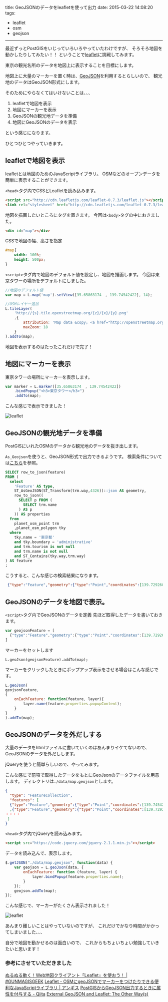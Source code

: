 title: GeoJSONのデータをleafletを使って出力
date: 2015-03-22 14:08:20
tags:
- leaflet
- osm
- geojson
---

最近ずっとPostGISをいじっていろいろやっていたわけですが、
そろそろ地図を動かしたりしてみたい！！
ということで[leaflet](http://leafletjs.com/)に挑戦してみます。

<!-- more -->

東京の観光名所のデータを地図上に表示することを目標にします。

地図上に大量のマーカーを置く時は、[GeoJSON](http://ja.wikipedia.org/wiki/GeoJSON)を利用するとらしいので、
観光地のデータはGeoJSON形式にします。

そのためにやらなくてはいけないことは、、、

1. leafletで地図を表示
1. 地図にマーカーを表示
1. GeoJSONの観光地データを準備
1. 地図にGeoJSONのデータを表示

という感じになります。

ひとつひとつやっていきます。

## leafletで地図を表示

leafletとは地図のためのJavaScriptライブラリ。
OSMなどのオープンデータを簡単に表示することができます。

`<head>`タグ内でCSSとLeafletを読み込みます。

```html
<script src="http://cdn.leafletjs.com/leaflet-0.7.3/leaflet.js"></script>
<link rel="stylesheet" href="http://cdn.leafletjs.com/leaflet-0.7.3/leaflet.css">
```
地図を描画したいところにタグを置きます。
今回は`<body>`タグの中におきました。

```html
<div id="map"></div>
```
CSSで地図の幅、高さを指定
```css
#map{
    width: 100%;
    height: 500px;
}
```
`<script>`タグ内で地図のデフォルト値を設定し、地図を描画します。
今回は東京タワーの場所をデフォルトにしました。

```javascript
//地図のデフォルト値
var map = L.map('map').setView([35.65863174　, 139.74542422], 14);

//OSMレイヤー追加
L.tileLayer(
	'http://{s}.tile.openstreetmap.org/{z}/{x}/{y}.png'
	,{
	    attribution: 'Map data &copy; <a href="http://openstreetmap.org">OpenStreetMap</a>',
	    maxZoom: 18
	}
).addTo(map);
```
地図を表示するのはたったこれだけで完了！

## 地図にマーカーを表示

東京タワーの場所にマーカーを表示します。
```javascript
var marker = L.marker([35.65863174　, 139.74542422])
    .bindPopup("<h3>東京タワー</h3>")
    .addTo(map);
```

こんな感じで表示できました！

![leaflet](leaflet_1.png)

## GeoJSONの観光地データを準備

PostGISにいれたOSMのデータから観光地のデータを抜き出します。

`As_Geojson`を使うと、GeoJSON形式で出力できるようです。
検索条件については[こちら](http://www.jurigis.me/2015/02/28/conditions-in-postgis/)を参照。

```sql
SELECT row_to_json(feature)
FROM (
  select
    'Feature' AS type,
    ST_AsGeoJSON(ST_Transform(trm.way,4326))::json AS geometry,
    row_to_json((
      SELECT p FROM (
        SELECT trm.name
      ) AS p
    )) AS properties
  from
    planet_osm_point trm
    ,planet_osm_polygon tky
  where
    tky.name = '東京都'
    and tky.boundary = 'administrative'
    and trm.tourism is not null
    and trm.name is not null
    and ST_Contains(tky.way,trm.way)
) AS feature
;
```
こうすると、こんな感じの検索結果になります。
```json
 {"type":"Feature","geometry":{"type":"Point","coordinates":[139.729260969094,35.6604319722521]},"properties":{"name":"森美術館"}}
```

## GeoJSONのデータを地図で表示。

`<script>`タグ内でGeoJSONのデータを定義
先ほど取得したデータを書いておきます。

```javascript
var geojsonFeature = [
  {"type":"Feature","geometry":{"type":"Point","coordinates":[139.729260969094,35.6604319722521]},"properties":{"name":"森美術館"}}
]
```
マーカーをセットします

```
L.geoJson(geojsonFeature).addTo(map);
```
マーカーをクリックしたときにポップアップ表示をさせる場合はこんな感じです。

```javascript
L.geoJson(
geojsonFeature,
{
    onEachFeature: function(feature, layer){
        layer.name(feature.properties.popupContent);
    }
}
).addTo(map);
```
## GeoJSONのデータを外だしする

大量のデータをhtmlファイルに書いていくのはあんまりイケてないので、
GeoJSONのデータを外だしします。

jQueryを使うと簡単らしいので、やってみます。

こんな感じで前項で取得したデータをもとにGeoJsonのデータファイルを用意します。
ディレクトリは`./data/map.geojson`とします。

```json
{
  "type": "FeatureCollection",
  "features": [
  {"type":"Feature","geometry":{"type":"Point","coordinates":[139.74542422,35.65863174]},"properties":{"name":"東京タワー (Tokyo Tower)"}}
  ,{"type":"Feature","geometry":{"type":"Point","coordinates":[139.729260969094,35.6604319722521]},"properties":{"name":"森美術館"}}
・・・・
 ]
}
```

`<head>`タグ内でjQueryを読み込みます。

```html
<script src="https://code.jquery.com/jquery-2.1.1.min.js"></script>
```

データを読み込んで、表示します。

```javascript
$.getJSON("./data/map.geojson", function(data) {
    var geojson = L.geoJson(data, {
        onEachFeature: function (feature, layer) {
            layer.bindPopup(feature.properties.name);
        }
    });
    geojson.addTo(map);
});
```

こんな感じで、マーカーがたくさん表示されました！

![leaflet](leaflet_2.png)

あんまり難しいことはやっていないのですが、
これだけでかなり時間がかかってしまいました、、、

自分で地図を動かせるのは面白いので、
これからもちょいちょい勉強していきたいと思います！

### 参考にさせていただきました

[ぬるぬる動く！Web地図クライアント「Leaflet」を使おう！ |  #GUNMAGISGEEK](http://shimz.me/blog/leaflet-js/4142)
[Leaflet - OSMにgeoJSONでマーカーをつけたりできる便利なJavaScriptライブラリ | アンギス](http://unguis.cre8or.jp/web/6341)
[PostGISからGeoJSON出力するときに属性を付与する - Qiita](http://qiita.com/kshigeru/items/8940ecf7f261a6b01ed0)
[External GeoJSON and Leaflet: The Other Way(s)](http://lyzidiamond.com/posts/external-geojson-and-leaflet-the-other-way/)


